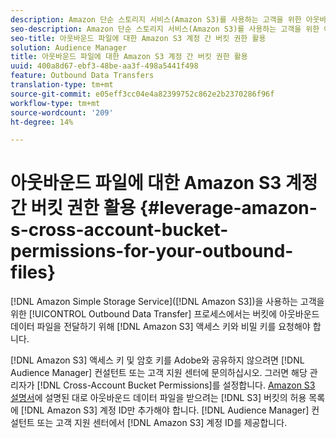 ```yaml
---
description: Amazon 단순 스토리지 서비스(Amazon S3)를 사용하는 고객을 위한 아웃바운드 데이터 전송 프로세스에서는 버킷에 아웃바운드 데이터 파일을 전달하기 위해 Amazon S3 액세스 키와 비밀 키를 요청해야 합니다.
seo-description: Amazon 단순 스토리지 서비스(Amazon S3)를 사용하는 고객을 위한 아웃바운드 데이터 전송 프로세스에서는 버킷에 아웃바운드 데이터 파일을 전달하기 위해 Amazon S3 액세스 키와 비밀 키를 요청해야 합니다.
seo-title: 아웃바운드 파일에 대한 Amazon S3 계정 간 버킷 권한 활용
solution: Audience Manager
title: 아웃바운드 파일에 대한 Amazon S3 계정 간 버킷 권한 활용
uuid: 400a8d67-ebf3-48be-aa3f-498a5441f498
feature: Outbound Data Transfers
translation-type: tm+mt
source-git-commit: e05eff3cc04e4a82399752c862e2b2370286f96f
workflow-type: tm+mt
source-wordcount: '209'
ht-degree: 14%

---
```



# 아웃바운드 파일에 대한 Amazon S3 계정 간 버킷 권한 활용 {#leverage-amazon-s-cross-account-bucket-permissions-for-your-outbound-files}

[!DNL Amazon Simple Storage Service]([!DNL Amazon S3])을 사용하는 고객을 위한 [!UICONTROL Outbound Data Transfer] 프로세스에서는 버킷에 아웃바운드 데이터 파일을 전달하기 위해 [!DNL Amazon S3] 액세스 키와 비밀 키를 요청해야 합니다.

[!DNL Amazon S3] 액세스 키 및 암호 키를 Adobe와 공유하지 않으려면 [!DNL Audience Manager] 컨설턴트 또는 고객 지원 센터에 문의하십시오. 그러면 해당 관리자가 [!DNL Cross-Account Bucket Permissions]를 설정합니다. [Amazon S3 설명서](https://docs.aws.amazon.com/AmazonS3/latest/dev/example-walkthroughs-managing-access-example2.html)에 설명된 대로 아웃바운드 데이터 파일을 받으려는 [!DNL S3] 버킷의 허용 목록에 [!DNL Amazon S3] 계정 ID만 추가해야 합니다. [!DNL Audience Manager] 컨설턴트 또는 고객 지원 센터에서 [!DNL Amazon S3] 계정 ID를 제공합니다.